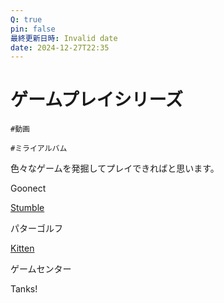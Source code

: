 ```yaml
---
Q: true
pin: false
最終更新日時: Invalid date
date: 2024-12-27T22:35
---
```

# ゲームプレイシリーズ

`#動画`

`#ミライアルバム`

色々なゲームを発掘してプレイできればと思います。

Goonect

[Stumble](https://www.notion.soGuys)

パターゴルフ

[Kitten](https://www.notion.soCoocks)

ゲームセンター

Tanks!